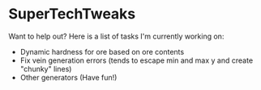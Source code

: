 # SuperTechTweaks
Want to help out?
Here is a list of tasks I'm currently working on:
* Dynamic hardness for ore based on ore contents
* Fix vein generation errors (tends to escape min and max y and create "chunky" lines)
* Other generators (Have fun!)